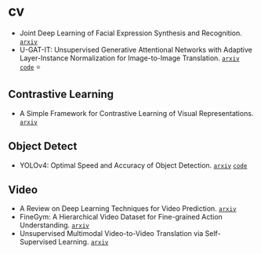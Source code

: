 # cv

- Joint Deep Learning of Facial Expression Synthesis and Recognition. [`arxiv`](https://arxiv.org/pdf/2002.02194.pdf)
- U-GAT-IT: Unsupervised Generative Attentional Networks with Adaptive Layer-Instance Normalization for Image-to-Image Translation. [`arxiv`](https://arxiv.org/abs/1907.10830) [`code`](https://github.com/znxlwm/UGATIT-pytorch) :star:

## Contrastive Learning

- A Simple Framework for Contrastive Learning of Visual Representations. [`arxiv`](https://arxiv.org/pdf/2002.05709.pdf)

## Object Detect

- YOLOv4: Optimal Speed and Accuracy of Object Detection. [`arxiv`](https://arxiv.org/pdf/2004.10934.pdf) [`code`](https://github.com/AlexeyAB/darknet)

## Video

- A Review on Deep Learning Techniques for Video Prediction. [`arxiv`](https://arxiv.org/abs/2004.05214)
- FineGym: A Hierarchical Video Dataset for Fine-grained Action Understanding. [`arxiv`](https://arxiv.org/abs/2004.06704)
- Unsupervised Multimodal Video-to-Video Translation via Self-Supervised Learning. [`arxiv`](https://arxiv.org/abs/2004.06502)